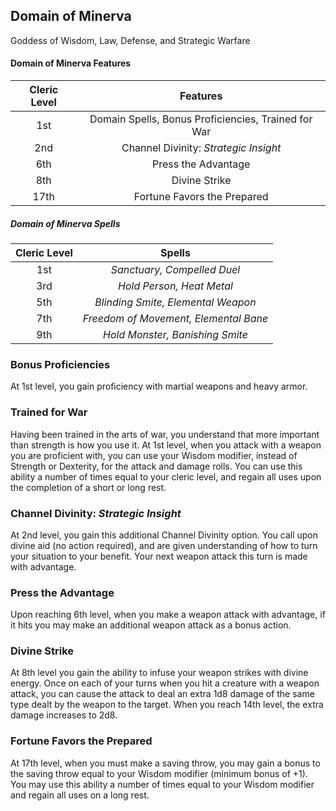 ## Domain of Minerva
Goddess of Wisdom, Law, Defense, and Strategic Warfare

#### Domain of Minerva Features
| Cleric Level |                      Features                       |
| :----------: | :-------------------------------------------------: |
|     1st      | Domain Spells, Bonus Proficiencies, Trained for War |
|     2nd      |        Channel Divinity: *Strategic Insight*        |
|     6th      |                 Press the Advantage                 |
|     8th      |                    Divine Strike                    |
|     17th     |             Fortune Favors the Prepared             |

##### Domain of Minerva Spells
| Cleric Level |                Spells                 |
| :----------: | :-----------------------------------: |
|     1st      |      *Sanctuary, Compelled Duel*      |
|     3rd      |       *Hold Person, Heat Metal*       |
|     5th      |  *Blinding Smite, Elemental Weapon*   |
|     7th      | *Freedom of Movement, Elemental Bane* |
|     9th      |    *Hold Monster, Banishing Smite*    |

### Bonus Proficiencies
At 1st level, you gain proficiency with martial weapons and heavy armor.

### Trained for War
Having been trained in the arts of war, you understand that more important than strength is how you use it. At 1st level, when you attack with a weapon you are proficient with, you can use your Wisdom modifier, instead of Strength or Dexterity, for the attack and damage rolls. You can use this ability a number of times equal to your cleric level, and regain all uses upon the completion of a short or long rest.

### Channel Divinity: *Strategic Insight*
At 2nd level, you gain this additional Channel Divinity option. You call upon divine aid (no action required), and are given understanding of how to turn your situation to your benefit. Your next weapon attack this turn is made with advantage.

### Press the Advantage
Upon reaching 6th level, when you make a weapon attack with advantage, if it hits you may make an additional weapon attack as a bonus action.

### Divine Strike
At 8th level you gain the ability to infuse your weapon strikes with divine energy. Once on each of your turns when you hit a creature with a weapon attack, you can cause the attack to deal an extra 1d8 damage of the same type dealt by the weapon to the target. When you reach 14th level, the extra damage increases to 2d8.

### Fortune Favors the Prepared
At 17th level, when you must make a saving throw, you may gain a bonus to the saving throw equal to your Wisdom modifier (minimum bonus of +1). You may use this ability a number of times equal to your Wisdom modifier and regain all uses on a long rest.